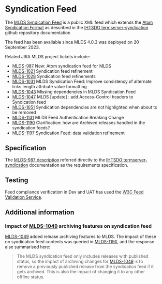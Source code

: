 # Syndication Feed

The [MLDS Syndication Feed](https://mlds.ihtsdotools.org/api/feed) is a public XML feed which extends the [Atom Syndication Format](https://tools.ietf.org/html/rfc4287) as described in the [IHTSDO
termserver-syndication](https://github.com/IHTSDO/termserver-syndication) github repository documentation.

The feed has been available since MLDS 4.0.3 was deployed on 20 September 2023.

Related JIRA MLDS project tickets include:

* [MLDS-987](https://jira.ihtsdotools.org/browse/MLDS-987) New: Atom syndication feed for MLDS
* [MLDS-1021](https://jira.ihtsdotools.org/browse/MLDS-1021) Syndication feed refinement
* [MLDS-1028](https://jira.ihtsdotools.org/browse/MLDS-1028) Syndication feed refinements
* [MLDS-1031](https://jira.ihtsdotools.org/browse/MLDS-1031) MLDS Syndication Feed: Improve consistency of alternate links length attribute value formatting
* [MLDS-1043](https://jira.ihtsdotools.org/browse/MLDS-1043) Missing dependencies in MLDS Syndication Feed
* [MLDS-1047](https://jira.ihtsdotools.org/browse/MLDS-1047) MLDS \[update\] : add Access-Control headers to Syndication feed
* [MLDS-1051](https://jira.ihtsdotools.org/browse/MLDS-1051) Syndication dependencies are not highlighted when about to be removed
* [MLDS-1131](https://jira.ihtsdotools.org/browse/MLDS-1131) MLDS Feed Authentication Breaking Change
* [MLDS-1190](https://jira.ihtsdotools.org/browse/MLDS-1190) Clarification: how are Archived releases handled in the syndication feeds?
* [MLDS-1197](https://jira.ihtsdotools.org/browse/MLDS-1197) Syndication Feed: data validation refinement

## Specification

The [MLDS-987 description](https://jira.ihtsdotools.org/browse/MLDS-987#descriptionmodule) referred directly to the [IHTSDO
termserver-syndication](https://github.com/IHTSDO/termserver-syndication) documentation as the requirements specification.

## Testing

Feed compliance verification in Dev and UAT has used the [W3C Feed Validation Service](https://validator.w3.org/feed/).

## Additional information

### Impact of [MLDS-1049](https://jira.ihtsdotools.org/browse/MLDS-1049) archiving features on syndication feed

[MLDS-1049](https://jira.ihtsdotools.org/browse/MLDS-1049) added release archiving features to MLDS. The impact of these on syndication feed contents was queried in [MLDS-1190](https://jira.ihtsdotools.org/browse/MLDS-1190), and the response also summarised here:

>The MLDS syndication feed only includes releases with published status, so the impact of archiving changes for [MLDS-1049](https://jira.ihtsdotools.org/browse/MLDS-1049) is to remove a previously published release from the syndication feed if it gets archived. This is also the impact of changing it to any other offline status.
